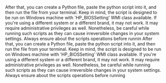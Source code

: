 


After that, you can create a Python file, paste the python script into it, and then run the file from your terminal.
Keep in mind, the script is designed to be run on Windows machine with 'HP_BIOSSetting' WMI class available. If you're using a different system or a different brand, it may not work. It may require administrative privileges as well.
Nonetheless, be careful while running such scripts as they can cause irreversible changes in your system settings. Always ensure about the scripts operations before runnin
After that, you can create a Python file, paste the python script into it, and then run the file from your terminal.
Keep in mind, the script is designed to be run on Windows machine with 'HP_BIOSSetting' WMI class available. If you're using a different system or a different brand, it may not work. It may require administrative privileges as well.
Nonetheless, be careful while running such scripts as they can cause irreversible changes in your system settings. Always ensure about the scripts operations before running